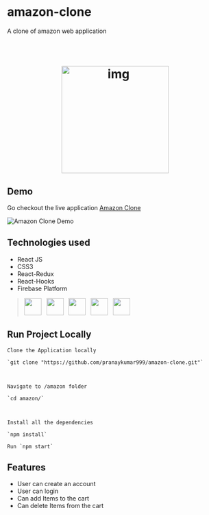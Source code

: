# amazon-clone
A clone of amazon web application

<h1 align="center">
  <br>
  <img src="https://www.pngfind.com/pngs/m/56-565024_amazon-logo-png-amazon-png-transparent-png.png" alt="img" width="250">
</h1>

## Demo

Go checkout the live application <a href="https://clone-50fab.web.app/">Amazon Clone</a>

![Amazon Clone Demo](https://github.com/pranaykumar999/amazon-clone/blob/main/demo/demo.gif)



## Technologies used
* React JS
* CSS3
* React-Redux
* React-Hooks
* Firebase Platform

><img height="40" src="https://upload.wikimedia.org/wikipedia/commons/thumb/a/a7/React-icon.svg/1280px-React-icon.svg.png">&nbsp;&nbsp;
<img height="40" src="https://www.flaticon.com/svg/static/icons/svg/732/732190.svg">&nbsp;&nbsp;
    <img height="40" src="https://miro.medium.com/max/2800/0*U2DmhXYumRyXH6X1.png">&nbsp;&nbsp;
    <img height="40" src="https://raw.githubusercontent.com/alDuncanson/react-hooks-snippets/master/icon.png">&nbsp;&nbsp;
    <img height="40" src="https://www.gstatic.com/devrel-devsite/prod/vbd4700e58d826f0eab371eadc20e0e343567df356800794a790eebf2ac059db2/firebase/images/touchicon-180.png">&nbsp;&nbsp;



## Run Project Locally

```
Clone the Application locally

`git clone "https://github.com/pranaykumar999/amazon-clone.git"`



Navigate to /amazon folder

`cd amazon/`



Install all the dependencies

`npm install` 

Run `npm start`
```


## Features
* User can create an account 
* User can login
* Can add Items to the cart
* Can delete Items from the cart


